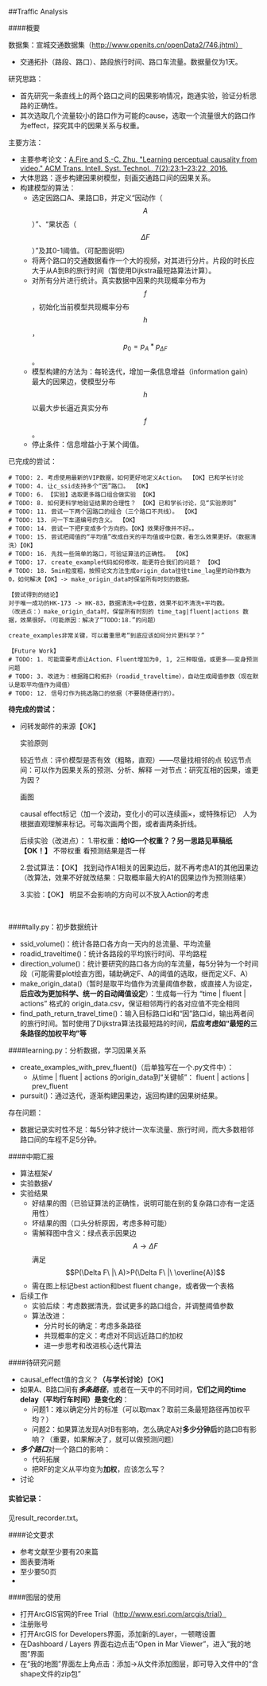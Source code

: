 ##Traffic Analysis

####概要

数据集：宣城交通数据集（http://www.openits.cn/openData2/746.jhtml）

- 交通拓扑（路段、路口）、路段旅行时间、路口车流量。数据量仅为1天。

研究思路：

- 首先研究一条直线上的两个路口之间的因果影响情况，跑通实验，验证分析思路的正确性。
- 其次选取几个流量较小的路口作为可能的cause，选取一个流量很大的路口作为effect，探究其中的因果关系与权重。


主要方法：

- 主要参考论文：[A.Fire and S.-C. Zhu. "Learning perceptual causality from video." ACM Trans. Intell. Syst. Technol., 7(2):23:1–23:22, 2016.](http://amyfire.com/projects/learningcausality)
- 大体思路：逐步构建因果树模型，刻画交通路口间的因果关系。
- 构建模型的算法：
  - 选定因路口A、果路口B，并定义“因动作（$$A$$）”、“果状态（$$\Delta F$$）”及其0-1阈值。（可配图说明）
  - 将两个路口的交通数据看作一个大的视频，对其进行分片。片段的时长应大于从A到B的旅行时间（暂使用Dijkstra最短路算法计算）。
  - 对所有分片进行统计。真实数据中因果的共现概率分布为$$f$$，初始化当前模型共现概率分布$$h$$，$$p_0=p_A*p_{\Delta F}$$。
  - 模型构建的方法为：每轮迭代，增加一条信息增益（information gain）最大的因果边，使模型分布$$h$$以最大步长逼近真实分布$$f$$。
  - 停止条件：信息增益小于某个阈值。


已完成的尝试：

```
# TODO: 2. 考虑使用最新的VIP数据，如何更好地定义Action。 【OK】已和学长讨论
# TODO: 4. 让c_ssid支持多个“因”路口。 【OK】
# TODO: 6. 【实验】选取更多路口组合做实验 【OK】
# TODO: 8. 如何更科学地验证结果的合理性？ 【OK】已和学长讨论，见“实验原则”
# TODO: 11. 尝试一下两个因路口的组合（三个路口不共线）。 【OK】
# TODO: 13. 问一下车道编号的含义。 【OK】
# TODO: 14. 尝试一下把F变成多个方向的。【OK】效果好像并不好。。
# TODO: 15. 尝试把阈值的“平均值”改成白天的平均值或中位数，看怎么效果更好。（数据清洗）【OK】
# TODO: 16. 先找一些简单的路口，可验证算法的正确性。 【OK】
# TODO: 17. create_example代码如何修改，能更符合我们的问题？ 【OK】
# TODO: 18. 5min粒度粗，按照论文方法生成origin_data往往time_lag里的动作数为0，如何解决【OK】-> make_origin_data时保留所有时刻的数据。

【尝试得到的结论】
对于唯一成功的HK-173 -> HK-83，数据清洗+中位数，效果不如不清洗+平均数。
（改进点：）make_origin_data时，保留所有时刻的 time_tag|fluent|actions 数据，效果很好。（可能原因：解决了“TODO:18.”的问题）

create_examples非常关键，可以着重思考“到底应该如何分片更科学？”

【Future Work】
# TODO: 1. 可能需要考虑让Action、Fluent增加为0, 1, 2三种取值，或更多——变身预测问题
# TODO: 3. 改进为：根据路口和拓扑（roadid_traveltime），自动生成阈值参数（现在默认是取平均值作为阈值）
# TODO: 12. 信号灯作为挑选路口的依据（不要随便通行的）。
```

**待完成的尝试：**

- 问转发邮件的来源【OK】

  实验原则

  较近节点：评价模型是否有效（粗略，直观）——尽量找相邻的点
  较远节点间：可以作为因果关系的预测、分析、解释
  一对节点：研究互相的因果，谁更为因？

  画图

  causal effect标记（加一个波动，变化小的可以连续画×，或特殊标记）
  人为根据直观理解来标记。可每次画两个图，或者画两条折线。

  后续实验（改进点）：
  1.带权重：**给IG一个权重？？另一思路见草稿纸【OK！】**
  不带权重
  看预测结果是否一样

  2.尝试算法：【OK】
  找到动作A1相关的因果边后，就不再考虑A1的其他因果边
  （改算法，效果不好就改结果：只取概率最大的A1的因果边作为预测结果）

  3.实验：【OK】
  明显不会影响的方向可以不放入Action的考虑

  ​




####tally.py：初步数据统计

- ssid_volume()：统计各路口各方向一天内的总流量、平均流量
- roadid_traveltime()：统计各路段的平均旅行时间、平均路程
- direction_volume()：统计要研究的路口各方向的车流量，每5分钟为一个时间段（可能需要plot绘直方图，辅助确定F、A的阈值的选取，继而定义F、A）
- make_origin_data()（暂时是取平均值作为流量阈值参数，或直接人为设定，**后应改为更加科学、统一的自动阈值设定**）：生成每一行为 “time | fluent | actions” 格式的 origin_data.csv，保证相邻两行的各对应值不完全相同
- find_path_return_travel_time()：输入目标路口id和“因”路口id，输出两者间的旅行时间。暂时使用了Dijkstra算法找最短路的时间，**后应考虑如“最短的三条路径的加权平均”等**




####learning.py：分析数据，学习因果关系

- create_examples_with_prev_fluent()（后单独写在一个.py文件中）：
  - 从time | fluent | actions 的origin_data到“关键帧”： fluent | actions | prev_fluent
- pursuit()：通过迭代，逐渐构建因果边，返回构建的因果树结果。



存在问题：

- 数据记录实时性不足：每5分钟才统计一次车流量、旅行时间，而大多数相邻路口间的车程不足5分钟。




####中期汇报

- 算法框架√
- 实验数据√
- 实验结果
  - 好结果的图（已验证算法的正确性，说明可能在别的复杂路口亦有一定适用性）
  - 坏结果的图（口头分析原因，考虑多种可能）
  - 需解释图中含义：绿点表示因果边$$A \rightarrow \Delta F$$满足$$P(\Delta F\ |\ A)>P(\Delta F\ |\ \overline{A})$$
  - 需在图上标记best action和best fluent change，或者做一个表格
- 后续工作
  - 实验后续：考虑数据清洗，尝试更多的路口组合，并调整阈值参数
  - 算法改进：
    - 分片时长的确定：考虑多条路径
    - 共现概率的定义：考虑对不同远近路口的加权
    - 进一步思考和改进核心迭代算法



####待研究问题

- causal_effect值的含义？**（与学长讨论）**【OK】
- 如果A、B路口间有***多条路径***，或者在一天中的不同时间，**它们之间的time delay（平均行车时间）是变化的**：
  - 问题1：难以确定分片的标准（可以取max？取前三条最短路径再加权平均？）
  - 问题2：如果算法发现A对B有影响，怎么确定A对**多少分钟后**的路口B有影响？（重要，如果解决了，就可以做预测问题）
- ***多个路口***对一个路口的影响：
  - 代码拓展
  - 把RF的定义从平均变为**加权**，应该怎么写？
- 讨论




#### 实验记录：

见result_recorder.txt。







####论文要求

- 参考文献至少要有20来篇
- 图表要清晰
- 至少要50页
- ​








####图层的使用

- 打开ArcGIS官网的Free Trial（http://www.esri.com/arcgis/trial）
- 注册账号
- 打开ArcGIS for Developers界面，添加新的Layer，一顿瞎设置
- 在Dashboard / Layers 界面右边点击“Open in Mar Viewer”，进入“我的地图”界面
- 在“我的地图”界面左上角点击：添加→从文件添加图层，即可导入文件中的“含shape文件的zip包”



